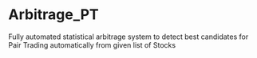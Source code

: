 # Arbitrage_PT
Fully automated statistical arbitrage system to detect best candidates for Pair Trading automatically from given list of Stocks
